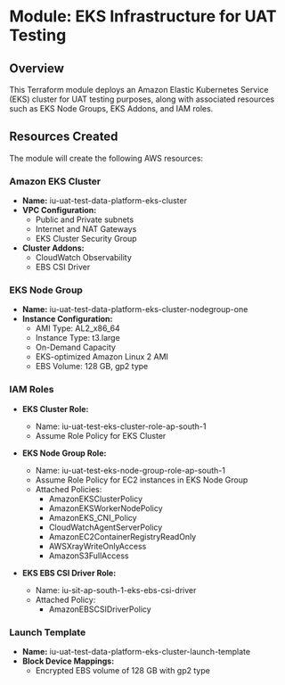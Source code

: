 # Module: EKS Infrastructure for UAT Testing

## Overview
This Terraform module deploys an Amazon Elastic Kubernetes Service (EKS) cluster for UAT testing purposes, along with associated resources such as EKS Node Groups, EKS Addons, and IAM roles.

## Resources Created
The module will create the following AWS resources:

### Amazon EKS Cluster
- **Name:** iu-uat-test-data-platform-eks-cluster
- **VPC Configuration:**
  - Public and Private subnets
  - Internet and NAT Gateways
  - EKS Cluster Security Group
- **Cluster Addons:**
  - CloudWatch Observability
  - EBS CSI Driver

### EKS Node Group
- **Name:** iu-uat-test-data-platform-eks-cluster-nodegroup-one
- **Instance Configuration:**
  - AMI Type: AL2_x86_64
  - Instance Type: t3.large
  - On-Demand Capacity
  - EKS-optimized Amazon Linux 2 AMI
  - EBS Volume: 128 GB, gp2 type

### IAM Roles
- **EKS Cluster Role:**
  - Name: iu-uat-test-eks-cluster-role-ap-south-1
  - Assume Role Policy for EKS Cluster

- **EKS Node Group Role:**
  - Name: iu-uat-test-eks-node-group-role-ap-south-1
  - Assume Role Policy for EC2 instances in EKS Node Group
  - Attached Policies:
    - AmazonEKSClusterPolicy
    - AmazonEKSWorkerNodePolicy
    - AmazonEKS_CNI_Policy
    - CloudWatchAgentServerPolicy
    - AmazonEC2ContainerRegistryReadOnly
    - AWSXrayWriteOnlyAccess
    - AmazonS3FullAccess

- **EKS EBS CSI Driver Role:**
  - Name: iu-sit-ap-south-1-eks-ebs-csi-driver
  - Attached Policy:
    - AmazonEBSCSIDriverPolicy

### Launch Template
- **Name:** iu-uat-test-data-platform-eks-cluster-launch-template
- **Block Device Mappings:**
  - Encrypted EBS volume of 128 GB with gp2 type